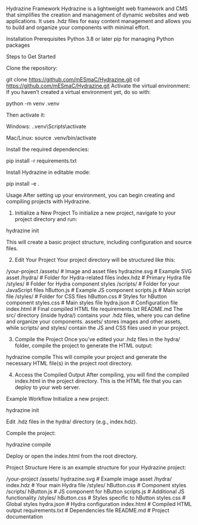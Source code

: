 Hydrazine Framework
Hydrazine is a lightweight web framework and CMS that simplifies the creation and management of dynamic websites and web applications. It uses .hdz files for easy content management and allows you to build and organize your components with minimal effort.

Installation
Prerequisites
Python 3.8 or later
pip for managing Python packages

Steps to Get Started

Clone the repository:

git clone https://github.com/mESmaC/Hydrazine.git
cd https://github.com/mESmaC/Hydrazine.git
Activate the virtual environment: If you haven’t created a virtual environment yet, do so with:

python -m venv .venv

Then activate it:

Windows:
.\.venv\Scripts\activate

Mac/Linux:
source .venv/bin/activate

Install the required dependencies:

pip install -r requirements.txt

Install Hydrazine in editable mode:

pip install -e .

Usage
After setting up your environment, you can begin creating and compiling projects with Hydrazine.

1. Initialize a New Project
To initialize a new project, navigate to your project directory and run:


hydrazine init

This will create a basic project structure, including configuration and source files.

2. Edit Your Project
Your project directory will be structured like this:

/your-project
  /assets/        # Image and asset files
    hydrazine.svg # Example SVG asset
  /hydra/         # Folder for Hydra-related files
    index.hdz     # Primary Hydra file
    /styles/      # Folder for Hydra component styles
  /scripts/       # Folder for your JavaScript files
    hButton.js    # Example JS component
    scripts.js    # Main script file
  /styles/        # Folder for CSS files
    hButton.css   # Styles for hButton component
    styles.css    # Main styles file
  hydra.json      # Configuration file
  index.html      # Final compiled HTML file
  requirements.txt
  README.md
The src/ directory (inside hydra/) contains your .hdz files, where you can define and organize your components. assets/ stores images and other assets, while scripts/ and styles/ contain the JS and CSS files used in your project.

3. Compile the Project
Once you’ve edited your .hdz files in the hydra/ folder, compile the project to generate the HTML output:

hydrazine compile
This will compile your project and generate the necessary HTML file(s) in the project root directory.

4. Access the Compiled Output
After compiling, you will find the compiled index.html in the project directory. This is the HTML file that you can deploy to your web server.

Example Workflow
Initialize a new project:

hydrazine init

Edit .hdz files in the hydra/ directory (e.g., index.hdz).

Compile the project:

hydrazine compile

Deploy or open the index.html from the root directory.

Project Structure
Here is an example structure for your Hydrazine project:

/your-project
  /assets/
    hydrazine.svg          # Example image asset
  /hydra/
    index.hdz              # Your main Hydra file
    /styles/
      hButton.css          # Component styles
  /scripts/
    hButton.js             # JS component for hButton
    scripts.js             # Additional JS functionality
  /styles/
    hButton.css            # Styles specific to hButton
    styles.css             # Global styles
  hydra.json               # Hydra configuration
  index.html               # Compiled HTML output
  requirements.txt         # Dependencies file
  README.md                # Project documentation
